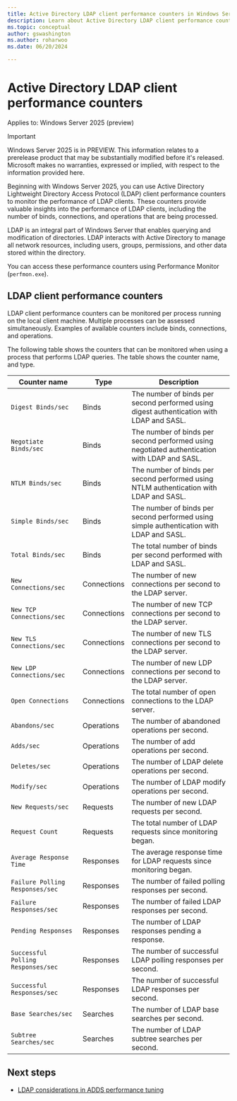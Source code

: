 ```yaml
---
title: Active Directory LDAP client performance counters in Windows Server
description: Learn about Active Directory LDAP client performance counters in Windows Server.
ms.topic: conceptual
author: gswashington
ms.author: roharwoo
ms.date: 06/20/2024

---
```


# Active Directory LDAP client performance counters

Applies to: Windows Server 2025 (preview)

> [!IMPORTANT]
> Windows Server 2025 is in PREVIEW. This information relates to a prerelease product that may be substantially modified before it's released. Microsoft makes no warranties, expressed or implied, with respect to the information provided here.

Beginning with Windows Server 2025, you can use Active Directory Lightweight Directory Access Protocol (LDAP) client performance counters to monitor the performance of LDAP clients. These counters provide valuable insights into the performance of LDAP clients, including the number of binds, connections, and operations that are being processed.

LDAP is an integral part of Windows Server that enables querying and modification of directories. LDAP interacts with Active Directory to manage all network resources, including users, groups, permissions, and other data stored within the directory.

You can access these performance counters using Performance Monitor (`perfmon.exe`).

## LDAP client performance counters

LDAP client performance counters can be monitored per process running on the local client machine. Multiple processes can be assessed simultaneously. Examples of available counters include binds, connections, and operations.

The following table shows the counters that can be monitored when using a process that performs LDAP queries. The table shows the counter name, and type.

| Counter name | Type | Description |
|-----|-----|-----|
| `Digest Binds/sec` | Binds | The number of binds per second performed using digest authentication with LDAP and SASL. |
| `Negotiate Binds/sec` | Binds | The number of binds per second performed using negotiated authentication with LDAP and SASL. |
| `NTLM Binds/sec` | Binds | The number of binds per second performed using NTLM authentication with LDAP and SASL. |
| `Simple Binds/sec` | Binds | The number of binds per second performed using simple authentication with LDAP and SASL. |
| `Total Binds/sec` | Binds | The total number of binds per second performed with LDAP and SASL. |
| `New Connections/sec` | Connections | The number of new connections per second to the LDAP server. |
| `New TCP Connections/sec` | Connections | The number of new TCP connections per second to the LDAP server. |
| `New TLS Connections/sec` | Connections | The number of new TLS connections per second to the LDAP server. |
| `New LDP Connections/sec` | Connections | The number of new LDP connections per second to the LDAP server. |
| `Open Connections` | Connections | The total number of open connections to the LDAP server. |
| `Abandons/sec` | Operations | The number of abandoned operations per second. |
| `Adds/sec` | Operations | The number of add operations per second. |
| `Deletes/sec` | Operations | The number of LDAP delete operations per second. |
| `Modify/sec` | Operations | The number of LDAP modify operations per second. |
| `New Requests/sec` | Requests | The number of new LDAP requests per second. |
| `Request Count` | Requests | The total number of LDAP requests since monitoring began. |
| `Average Response Time` | Responses | The average response time for LDAP requests since monitoring began. |
| `Failure Polling Responses/sec` | Responses | The number of failed polling responses per second. |
| `Failure Responses/sec` | Responses | The number of failed LDAP responses per second. |
| `Pending Responses` | Responses | The number of LDAP responses pending a response. |
| `Successful Polling Responses/sec` | Responses | The number of successful LDAP polling responses per second. |
| `Successful Responses/sec` | Responses | The number of successful LDAP responses per second. |
| `Base Searches/sec` | Searches | The number of LDAP base searches per second. |
| `Subtree Searches/sec` | Searches | The number of LDAP subtree searches per second. |

## Next steps

- [LDAP considerations in ADDS performance tuning](../../administration/performance-tuning/role/active-directory-server/ldap-considerations.md)

